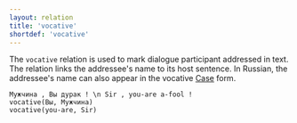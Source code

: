 ```yaml
---
layout: relation
title: 'vocative'
shortdef: 'vocative'
---
```


The `vocative` relation is used to mark dialogue participant addressed in text.
The relation links the addressee's name to its host sentence.
In Russian, the addressee's name can also appear in the vocative [Case]() form.

~~~ sdparse
Мужчина , Вы дурак ! \n Sir , you-are a-fool !
vocative(Вы, Мужчина)
vocative(you-are, Sir)
~~~
